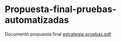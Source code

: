 # Propuesta-final-pruebas-automatizadas
Documento propuesta final [estrategia-pruebas.pdf](https://github.com/Lrozoq/Propuesta-final-pruebas-automatizadas/files/11585214/estrategia-pruebas.pdf)
